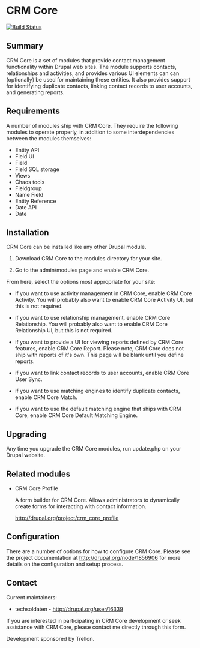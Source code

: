 # CRM Core

[![Build Status](https://secure.travis-ci.org/RoSk0/crm_core.png?branch=8.x-0.x)](http://travis-ci.org/RoSk0/crm_core)

## Summary

CRM Core is a set of modules that provide contact management functionality within Drupal
web sites. The module supports contacts, relationships and activities, and provides various UI
elements can can (optionally) be used for maintaining these entities. It also provides support
for identifying duplicate contacts, linking contact records to user accounts, and generating
reports.

## Requirements

A number of modules ship with CRM Core. They require the following modules to operate
properly, in addition to some interdependencies between the modules themselves:

* Entity API
* Field UI
* Field
* Field SQL storage
* Views
* Chaos tools
* Fieldgroup
* Name Field
* Entity Reference
* Date API
* Date

## Installation

CRM Core can be installed like any other Drupal module.

1) Download CRM Core to the modules directory for your site.

2) Go to the admin/modules page and enable CRM Core.

From here, select the options most appropriate for your site:

- if you want to use activity management in CRM Core, enable CRM Core Activity. You will probably also
  want to enable CRM Core Activity UI, but this is not required.

- if you want to use relationship management, enable CRM Core Relationship. You will probably also want to
  enable CRM Core Relationship UI, but this is not required.

- if you want to provide a UI for viewing reports defined by CRM Core features, enable CRM Core Report.
  Please note, CRM Core does not ship with reports of it's own. This page will be blank until you define
  reports.

- if you want to link contact records to user accounts, enable CRM Core User Sync.

- if you want to use matching engines to identify duplicate contacts, enable CRM Core Match.

- if you want to use the default matching engine that ships with CRM Core, enable CRM Core Default Matching
  Engine.

## Upgrading

Any time you upgrade the CRM Core modules, run update.php on your Drupal website.

## Related modules

* CRM Core Profile

  A form builder for CRM Core. Allows administrators to dynamically create forms for interacting
  with contact information.

  http://drupal.org/project/crm_core_profile

## Configuration

There are a number of options for how to configure CRM Core. Please see the project documentation at
http://drupal.org/node/1856906 for more details on the configuration and setup process.

## Contact

Current maintainers:

* techsoldaten - http://drupal.org/user/16339

If you are interested in participating in CRM Core development or seek assistance with CRM Core,
please contact me directly through this form.

Development sponsored by Trellon.

